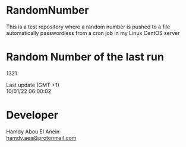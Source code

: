 # RandomNumber    
This is a test repository where a random number is pushed to a file automatically passwordless from a cron job in my Linux CentOS server    
# Random Number of the last run   
1321
      
Last update (GMT +1)    
10/01/22 06:00:02
# Developer    
Hamdy Abou El Anein   
hamdy.aea@protonmail.com
